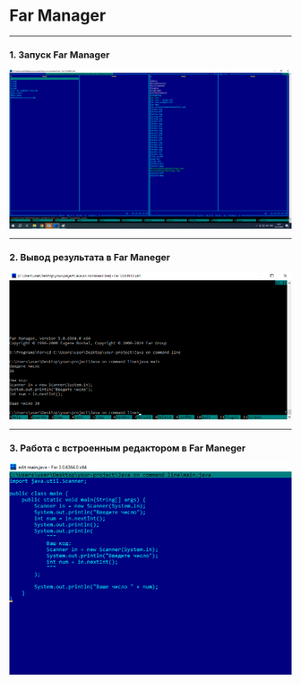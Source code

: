 # Far Manager
***
### 1. Запуск Far Manager
![](1.png)
***

### 2. Вывод результата в Far Maneger
![](2.png)
***

### 3. Работа с встроенным редактором в Far Maneger
![](3.png)